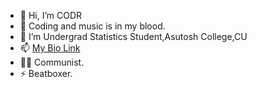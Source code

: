 - 👋 Hi, I’m CODR
- 👀 Coding and music is in my blood.
- 🌱 I’m Undergrad Statistics Student,Asutosh College,CU
- 📫 [My Bio Link](https://codrss.bio.link)
- 🦾🔴 Communist.
- ⚡ Beatboxer.
